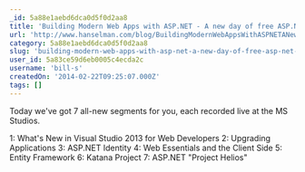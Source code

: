 ```yaml
---
_id: 5a88e1aebd6dca0d5f0d2aa8
title: 'Building Modern Web Apps with ASP.NET - A new day of free ASP.NET Training for 2014'
url: 'http://www.hanselman.com/blog/BuildingModernWebAppsWithASPNETANewDayOfFreeASPNETTrainingFor2014.aspx'
category: 5a88e1aebd6dca0d5f0d2aa8
slug: 'building-modern-web-apps-with-asp-net-a-new-day-of-free-asp-net-training-for-2014-2'
user_id: 5a83ce59d6eb0005c4ecda2c
username: 'bill-s'
createdOn: '2014-02-22T09:25:07.000Z'
tags: []
---
```


Today we've got 7 all-new segments for you, each recorded live at the MS Studios.

1: What's New in Visual Studio 2013 for Web Developers
2: Upgrading Applications
3: ASP.NET Identity
4: Web Essentials and the Client Side
5: Entity Framework
6: Katana Project
7: ASP.NET "Project Helios"
